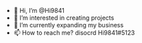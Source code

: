 - 👋 Hi, I’m @Hi9841
- 👀 I’m interested in creating projects
- 🌱 I’m currently expanding my business
- 📫 How to reach me? disocrd Hi9841#5123


<!---
Hi9841/Hi9841 is a ✨ special ✨ repository because its `README.md` (this file) appears on your GitHub profile.
You can click the Preview link to take a look at your changes.
--->
